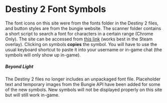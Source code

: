 # Destiny 2 Font Symbols
The font icons on this site were from the fonts folder in the Destiny 2 files, and button styles are from the bungie website.
The scanner folder contains a short script to search a font for characters in a certain range (Chrome Only).
The site can be accessed from [this link](https://nathanrsxtn.github.io/Destiny-2-Font-Symbols/) (works best in the Steam overlay).
Clicking on symbols **copies** the symbol. You will have to use the usual keyboard shortcut to paste it into your username or in-game chat (the symbols will only show up in-game).
##### Beyond Light
The Destiny 2 files no longer includes an unpackaged font file. Placeholder text and temporary images from the Bungie API have been added for some of the new symbols. New symbols will not be displayed properly on this site but will still work in-game.
